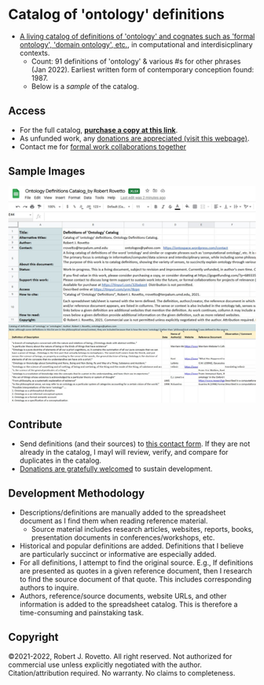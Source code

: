 # Catalog of 'ontology' definitions
- [A living catalog of definitions of 'ontology' and cognates such as 'formal ontology', 'domain ontology', etc.](https://tinyurl.com/mtae3d8s), in computational and interdisicplinary contexts. 
  - Count: 91 definitions of 'ontology' & various #s for other phrases (Jan 2022). Earliest written form of contemporary conception found: 1987. 
  - Below is a _sample_ of the catalog.
## Access
- For the full catalog, **[purchase a copy at this link](https://tinyurl.com/32bxkee4)**.
- As unfunded work, any [donations are appreciated (visit this webpage)](https://gogetfunding.com/knowledge-organization-services-ontology-terminology-metadata-concept-analysis/). 
- Contact me for [formal work collaborations together](https://tinyurl.com/hm8wu2sa)

## Sample Images
![Screen capture 1](https://github.com/rrovetto/Ontology-Development-Guidelines/blob/master/images/ScreenCapture_README_OntoDefCat_Rovetto.JPG?raw=true)
![Screen capture 2](https://github.com/rrovetto/Ontology-Development-Guidelines/blob/master/images/ScreenCapture_Onto_OntoDefCat_Rovetto.JPG?raw=true)

## Contribute
- Send definitions (and their sources) to [this contact form](https://ontospace.wordpress.com/contact). If they are not already in the catalog, I mayI will review, verify, and compare for duplicates in the catalog. 
- [Donations are gratefully welcomed](https://gogetfunding.com/knowledge-organization-services-ontology-terminology-metadata-concept-analysis/) to sustain development. 

## Development Methodology
- Descriptions/definitions are manually added to the spreadsheet document as I find them when reading reference material. 
  - Source material includes research articles, websites, reports, books, presentation documents in conferences/workshops, etc. 
- Historical and popular definitions are added. Definitions that I believe are particularly succinct or informative are especially added.
- For all definitions, I attempt to find the original source. E.g., If definitions are presented as quotes in a given reference document, then I research to find the source document of that quote. This includes corresponding authors to inquire.
- Authors, reference/source documents, website URLs, and other information is added to the spreadsheet catalog.
This is therefore a time-consuming and painstaking task.  

## Copyright
©2021-2022, Robert J. Rovetto. All right reserved.
Not authorized for commercial use unless explicitly negotiated with the author. Citation/attribution required.
No warranty. No claims to completeness.
